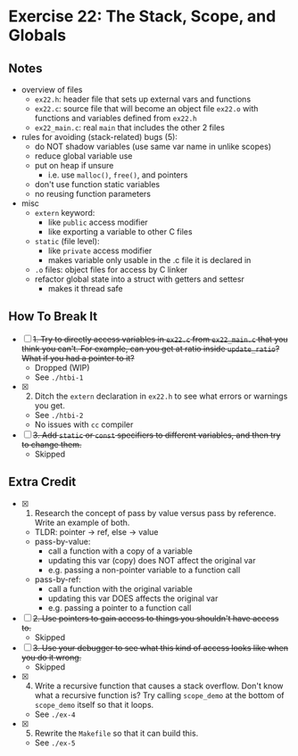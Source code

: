 # Exercise 22: The Stack, Scope, and Globals

## Notes

- overview of files
  - `ex22.h`: header file that sets up external vars and functions
  - `ex22.c`: source file that will become an object file `ex22.o` with functions and variables defined from `ex22.h`
  - `ex22_main.c`: real `main` that includes the other 2 files
- rules for avoiding (stack-related) bugs (5):
  - do NOT shadow variables (use same var name in unlike scopes)
  - reduce global variable use
  - put on heap if unsure
    - i.e. use `malloc()`, `free()`, and pointers
  - don't use function static variables
  - no reusing function parameters
- misc
  - `extern` keyword:
    - like `public` access modifier
    - like exporting a variable to other C files
  - `static` (file level):
    - like `private` access modifier
    - makes variable only usable in the .c file it is declared in
  - `.o` files: object files for access by C linker
  - refactor global state into a struct with getters and settesr
    - makes it thread safe

## How To Break It

- [ ] ~~1. Try to directly access variables in `ex22.c` from `ex22_main.c` that you think you can't. For example, can you get at ratio inside `update_ratio`? What if you had a pointer to it?~~
  - Dropped (WIP)
  - See `./htbi-1`
- [x] 2. Ditch the `extern` declaration in `ex22.h` to see what errors or warnings you get.
  - See `./htbi-2`
  - No issues with `cc` compiler
- [ ] ~~3. Add `static` or `const` specifiers to different variables, and then try to change them.~~
  - Skipped

## Extra Credit

- [x] 1. Research the concept of pass by value versus pass by reference. Write an example of both.
  - TLDR: pointer -> ref, else -> value
  - pass-by-value:
    - call a function with a copy of a variable
    - updating this var (copy) does NOT affect the original var
    - e.g. passing a non-pointer variable to a function call
  - pass-by-ref:
    - call a function with the original variable
    - updating this var DOES affects the original var
    - e.g. passing a pointer to a function call
- [ ] ~~2. Use pointers to gain access to things you shouldn't have access to.~~
  - Skipped
- [ ] ~~3. Use your debugger to see what this kind of access looks like when you do it wrong.~~
  - Skipped
- [x] 4. Write a recursive function that causes a stack overflow. Don't know what a recursive function is? Try calling `scope_demo` at the bottom of `scope_demo` itself so that it loops.
  - See `./ex-4`
- [x] 5. Rewrite the `Makefile` so that it can build this.
  - See `./ex-5`

